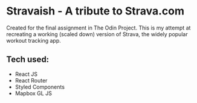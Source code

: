 # Stravaish - A tribute to Strava.com

Created for the final assignment in The Odin Project. This is my attempt at recreating a working (scaled down) version of Strava, the widely popular workout tracking app.

## Tech used:

- React JS
- React Router
- Styled Components
- Mapbox GL JS
